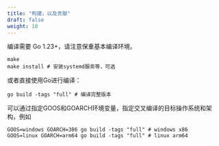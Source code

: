 ```yaml
---
title: "构建，以及贡献"
draft: false
weight: 10
---
```


编译需要 Go 1.23+，请注意保重基本编译环境。

```shell
make
make install # 安装systemd服务等，可选
```

或者直接使用Go进行编译：

```shell
go build -tags "full" # 编译完整版本
```

可以通过指定GOOS和GOARCH环境变量，指定交叉编译的目标操作系统和架构，例如

```shell
GOOS=windows GOARCH=386 go build -tags "full" # windows x86
GOOS=linux GOARCH=arm64 go build -tags "full" # linux arm64
```
